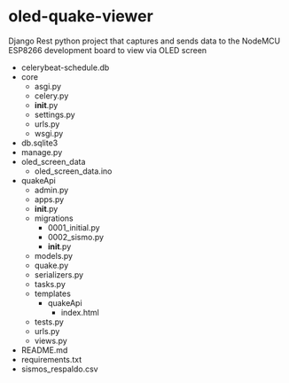 # oled-quake-viewer
Django Rest python project that captures and sends data to the NodeMCU ESP8266 development board to view via OLED screen




- celerybeat-schedule.db
- core
  - asgi.py
  - celery.py
  - __init__.py
  - settings.py
  - urls.py
  - wsgi.py
- db.sqlite3
- manage.py
- oled_screen_data
  - oled_screen_data.ino
- quakeApi
  - admin.py
  - apps.py
  - __init__.py
  - migrations
    - 0001_initial.py
    - 0002_sismo.py
    - __init__.py
  - models.py
  - quake.py
  - serializers.py
  - tasks.py
  - templates
    - quakeApi
      - index.html
  - tests.py
  - urls.py
  - views.py
- README.md
- requirements.txt
- sismos_respaldo.csv

